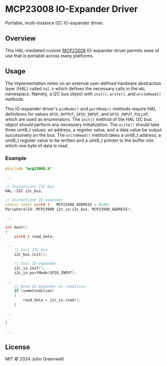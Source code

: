 # MCP23008 IO-Expander Driver

Portable, multi-instance I2C IO-expander driver.

## Overview

This HAL-mediated custom [MCP23008](https://www.digikey.com/en/products/detail/microchip-technology/MCP23008T-E-SO/739286) IO-expander driver permits ease of use that is portable across many platforms.

## Usage

The implementation relies on an external user-defined hardware abstraction layer (HAL) called `hal.h` which defines the necessary calls in the `HAL` namespace. Namely, a I2C bus object with `init()`, `write()`, and `writeRead()` methods.

This IO-expander driver's `pinMode()` and `portMode()` methods require HAL definitions for values `GPIO_OUTPUT`, `GPIO_INPUT`, and `GPIO_INPUT_PULLUP`, which are used as enumerators. The `init()` method of the HAL I2C bus object should perform any necessary initialization. The `write()` should take three uint8_t values: an address, a register value, and a data value be output successively on the bus. The `writeRead()` method takes a uint8_t address, a uint8_t register value to be written and a uint8_t pointer to the buffer into which one byte of data is read.

### Example

```cpp
#include "mcp23008.h"

...

// Instantiate I2C bus
HAL::I2C i2c_bus;

// Instantiate IO-expander
static const uint8_t   MCP23X08_ADDRESS = 0x20;
PeripheralIO::MCP23008 i2c_io(i2c_bus, MCP23X08_ADDRESS);

...

int main()
{
    uint8_t read_data;

...
    // Init I2C bus
	i2c_bus.init();

    // Init IO-expander
    i2c_io.init();
    i2c_io.portMode(GPIO_INPUT);

...
    // Read IO-expander on condition
    if (someCondition)
    {
        read_data = i2c_io.read();
    }

...

}

...
```

## License

MIT © 2024 John Greenwell